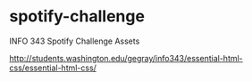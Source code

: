 # spotify-challenge
INFO 343 Spotify Challenge Assets

http://students.washington.edu/gegray/info343/essential-html-css/essential-html-css/
